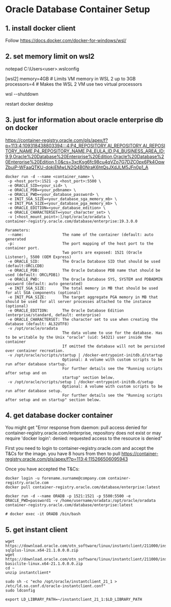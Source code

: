 # Oracle Database Container Setup

## 1. install docker client

Follow https://docs.docker.com/docker-for-windows/wsl/

## 2. set memory limit on wsl2

notepad C:\Users\<user>\.wslconfig

[wsl2]
memory=4GB   # Limits VM memory in WSL 2 up to 3GB
processors=4 # Makes the WSL 2 VM use two virtual processors

wsl --shutdown

restart docker desktop

## 3. just for information about oracle enterprise db on docker

https://container-registry.oracle.com/pls/apex/f?p=113:4:109318438803394:::4:P4_REPOSITORY,AI_REPOSITORY,AI_REPOSITORY_NAME,P4_REPOSITORY_NAME,P4_EULA_ID,P4_BUSINESS_AREA_ID:9,9,Oracle%20Database%20Enterprise%20Edition,Oracle%20Database%20Enterprise%20Edition,1,0&cs=3xcKsg6fc98cu4qVZo7G7DZC0px6Pk4OqwZbujP-WFaaQTKU-dokjEMwLN2Q4B0NraK6htQsJXdJLM5JFn0p1_A

```text
docker run -d --name <container_name> \
 -p <host_port>:1521 -p <host_port>:5500 \
 -e ORACLE_SID=<your_sid> \
 -e ORACLE_PDB=<your_pdbname> \
 -e ORACLE_PWD=<your_database_password> \
 -e INIT_SGA_SIZE=<your_database_sga_memory_mb> \
 -e INIT_PGA_SIZE=<your_database_pga_memory_mb> \
 -e ORACLE_EDITION=<your_database_edition> \ 
 -e ORACLE_CHARACTERSET=<your_character_set> \
 -v [<host_mount_point>:]/opt/oracle/oradata \
container-registry.oracle.com/database/enterprise:19.3.0.0

Parameters:
 --name:                 The name of the container (default: auto generated
 -p:                     The port mapping of the host port to the container port.
                         Two ports are exposed: 1521 (Oracle Listener), 5500 (OEM Express)
 -e ORACLE_SID:          The Oracle Database SID that should be used (default:ORCLCDB)
 -e ORACLE_PDB:          The Oracle Database PDB name that should be used (default: ORCLPDB1)
 -e ORACLE_PWD:          The Oracle Database SYS, SYSTEM and PDBADMIN password (default: auto generated)
 -e INIT_SGA_SIZE:       The total memory in MB that should be used for all SGA components (optional)
 -e INIT_PGA_SIZE:       The target aggregate PGA memory in MB that should be used for all server processes attached to the instance (optional)
 -e ORACLE_EDITION:      The Oracle Database Edition (enterprise/standard, default: enterprise)
 -e ORACLE_CHARACTERSET: The character set to use when creating the database (default: AL32UTF8)
 -v /opt/oracle/oradata
                         The data volume to use for the database. Has to be writable by the Unix "oracle" (uid: 54321) user inside the container
                         If omitted the database will not be persisted over container recreation.
 -v /opt/oracle/scripts/startup | /docker-entrypoint-initdb.d/startup
                         Optional: A volume with custom scripts to be run after database startup.
                         For further details see the "Running scripts after setup and on
                         startup" section below.
 -v /opt/oracle/scripts/setup | /docker-entrypoint-initdb.d/setup
                         Optional: A volume with custom scripts to be run after database setup.
                         For further details see the "Running scripts after setup and on startup" section below.
```

## 4. get database docker container

You might get "Error response from daemon: pull access denied for container-registry.oracle.com/enterprise, repository does not exist or may require 'docker login': denied: requested access to the resource is denied"

First you need to login to container-registry.oracle.com and accept the T&Cs for the image. you have 8 hours from then to pull
https://container-registry.oracle.com/pls/apex/f?p=113:4:115266506095943

Once you have accepted the T&Cs:

```code
docker login -u forename.surname@company.com container-registry.oracle.com
docker pull container-registry.oracle.com/database/enterprise:latest

docker run -d --name ORADB -p 1521:1521 -p 5500:5500 -e ORACLE_PWD=password1 -v /home/username/oradata:/opt/oracle/oradata container-registry.oracle.com/database/enterprise:latest

# docker exec -it ORADB /bin/bash
```

## 5. get instant client

```code
wget https://download.oracle.com/otn_software/linux/instantclient/211000/instantclient-sqlplus-linux.x64-21.1.0.0.0.zip
wget https://download.oracle.com/otn_software/linux/instantclient/211000/instantclient-basiclite-linux.x64-21.1.0.0.0.zip
cd ~
unzip instantclient*

sudo sh -c "echo /opt/oracle/instantclient_21_1 > /etc/ld.so.conf.d/oracle-instantclient.conf"
sudo ldconfig

export LD_LIBRARY_PATH=~/instantclient_21_1:$LD_LIBRARY_PATH
```
